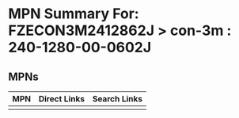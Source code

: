 



# MPN Summary For: FZECON3M2412862J > con-3m : 240-1280-00-0602J

## MPNs
  

|MPN|Direct Links|Search Links|
| :--- | :--- | :--- |
||||
